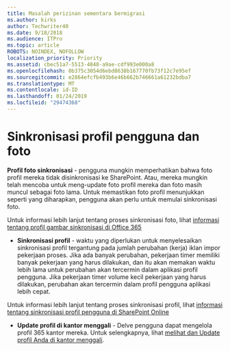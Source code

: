 ```yaml
---
title: Masalah perizinan sementara bermigrasi
ms.author: kirks
author: Techwriter40
ms.date: 9/18/2018
ms.audience: ITPro
ms.topic: article
ROBOTS: NOINDEX, NOFOLLOW
localization_priority: Priority
ms.assetid: cbec51a7-5513-4848-a9ae-cdf993e000a8
ms.openlocfilehash: 0b375c3054d6ebd8638b167770fb73f12c7e95ef
ms.sourcegitcommit: e2864efcfb493b6e46b662b746661a61232bdba7
ms.translationtype: MT
ms.contentlocale: id-ID
ms.lasthandoff: 01/24/2019
ms.locfileid: "29474368"
---
```

# <a name="user-profile-and-photo-synchronization"></a>Sinkronisasi profil pengguna dan foto

 **Profil foto sinkronisasi** - pengguna mungkin memperhatikan bahwa foto profil mereka tidak disinkronisasi ke SharePoint. Atau, mereka mungkin telah mencoba untuk meng-update foto profil mereka dan foto masih muncul sebagai foto lama. Untuk memastikan foto profil menunjukkan seperti yang diharapkan, pengguna akan perlu untuk memulai sinkronisasi foto. 
  
Untuk informasi lebih lanjut tentang proses sinkronisasi foto, lihat [informasi tentang profil gambar sinkronisasi di Office 365](https://go.microsoft.com/fwlink/?linkid=2022634)
  
- **Sinkronisasi profil** - waktu yang diperlukan untuk menyelesaikan sinkronisasi profil tergantung pada jumlah perubahan (kerja) iklan impor pekerjaan proses. Jika ada banyak perubahan, pekerjaan timer memiliki banyak pekerjaan yang harus dilakukan, dan itu akan memakan waktu lebih lama untuk perubahan akan tercermin dalam aplikasi profil pengguna. Jika pekerjaan timer volume kecil pekerjaan yang harus dilakukan, perubahan akan tercermin dalam profil pengguna aplikasi lebih cepat. 
  
Untuk informasi lebih lanjut tentang proses sinkronisasi profil, lihat [informasi tentang sinkronisasi profil pengguna di SharePoint Online](https://go.microsoft.com/fwlink/?linkid=2022639)
    
- **Update profil di kantor menggali** - Delve pengguna dapat mengelola profil 365 kantor mereka. Untuk selengkapnya, lihat [melihat dan Update profil Anda di kantor menggali](https://support.office.com/en-us/article/View-and-update-your-profile-in-Office-Delve-4e84343b-eedf-45a1-aeb9-8627ccca14ba).
    

